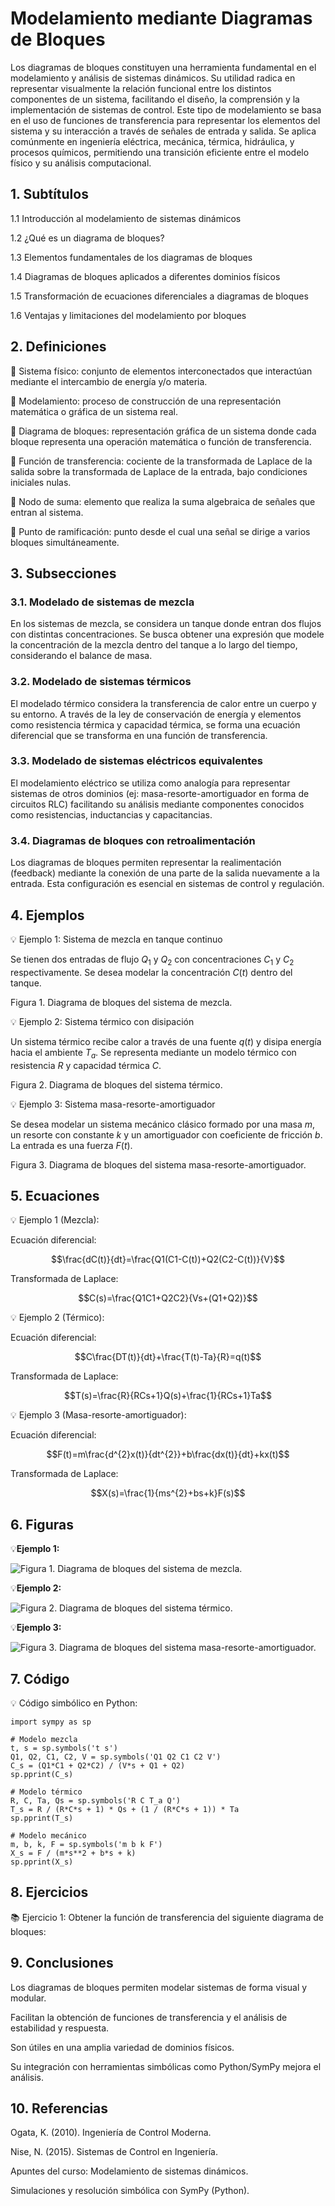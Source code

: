 # Modelamiento mediante Diagramas de Bloques
Los diagramas de bloques constituyen una herramienta fundamental en el modelamiento y análisis de sistemas dinámicos. Su utilidad radica en representar visualmente la relación funcional entre los distintos componentes de un sistema, facilitando el diseño, la comprensión y la implementación de sistemas de control. Este tipo de modelamiento se basa en el uso de funciones de transferencia para representar los elementos del sistema y su interacción a través de señales de entrada y salida. Se aplica comúnmente en ingeniería eléctrica, mecánica, térmica, hidráulica, y procesos químicos, permitiendo una transición eficiente entre el modelo físico y su análisis computacional.
## 1. Subtítulos
1.1 Introducción al modelamiento de sistemas dinámicos

1.2 ¿Qué es un diagrama de bloques?

1.3 Elementos fundamentales de los diagramas de bloques

1.4 Diagramas de bloques aplicados a diferentes dominios físicos

1.5 Transformación de ecuaciones diferenciales a diagramas de bloques

1.6 Ventajas y limitaciones del modelamiento por bloques

## 2. Definiciones
🔑 Sistema físico: conjunto de elementos interconectados que interactúan mediante el intercambio de energía y/o materia.

🔑 Modelamiento: proceso de construcción de una representación matemática o gráfica de un sistema real.

🔑 Diagrama de bloques: representación gráfica de un sistema donde cada bloque representa una operación matemática o función de transferencia.

🔑 Función de transferencia: cociente de la transformada de Laplace de la salida sobre la transformada de Laplace de la entrada, bajo condiciones iniciales nulas.

🔑 Nodo de suma: elemento que realiza la suma algebraica de señales que entran al sistema.

🔑 Punto de ramificación: punto desde el cual una señal se dirige a varios bloques simultáneamente.


## 3. Subsecciones
### 3.1. Modelado de sistemas de mezcla

En los sistemas de mezcla, se considera un tanque donde entran dos flujos con distintas concentraciones. Se busca obtener una expresión que modele la concentración de la mezcla dentro del tanque a lo largo del tiempo, considerando el balance de masa.
 
### 3.2. Modelado de sistemas térmicos

El modelado térmico considera la transferencia de calor entre un cuerpo y su entorno. A través de la ley de conservación de energía y elementos como resistencia térmica y capacidad térmica, se forma una ecuación diferencial que se transforma en una función de transferencia.

### 3.3. Modelado de sistemas eléctricos equivalentes

El modelamiento eléctrico se utiliza como analogía para representar sistemas de otros dominios (ej: masa-resorte-amortiguador en forma de circuitos RLC) facilitando su análisis mediante componentes conocidos como resistencias, inductancias y capacitancias.

### 3.4. Diagramas de bloques con retroalimentación

Los diagramas de bloques permiten representar la realimentación (feedback) mediante la conexión de una parte de la salida nuevamente a la entrada. Esta configuración es esencial en sistemas de control y regulación.
## 4. Ejemplos
💡 Ejemplo 1: Sistema de mezcla en tanque continuo

Se tienen dos entradas de flujo $Q_1$ y $Q_2$ con concentraciones $C_1$ y $C_2$ respectivamente. Se desea modelar la concentración $C(t)$ dentro del tanque.



Figura 1. Diagrama de bloques del sistema de mezcla.

💡 Ejemplo 2: Sistema térmico con disipación

Un sistema térmico recibe calor a través de una fuente $q(t)$ y disipa energía hacia el ambiente $T_a$. Se representa mediante un modelo térmico con resistencia $R$ y capacidad térmica $C$.



Figura 2. Diagrama de bloques del sistema térmico.

💡 Ejemplo 3: Sistema masa-resorte-amortiguador

Se desea modelar un sistema mecánico clásico formado por una masa $m$, un resorte con constante $k$ y un amortiguador con coeficiente de fricción $b$. La entrada es una fuerza $F(t)$.



Figura 3. Diagrama de bloques del sistema masa-resorte-amortiguador.

## 5. Ecuaciones
💡 Ejemplo 1 (Mezcla):

Ecuación diferencial:

$$\frac{dC(t)}{dt}=\frac{Q1(C1-C(t))+Q2(C2-C(t))}{V}$$

Transformada de Laplace:

$$C(s)=\frac{Q1C1+Q2C2}{Vs+(Q1+Q2)}$$

💡 Ejemplo 2 (Térmico):

Ecuación diferencial:

$$C\frac{DT(t)}{dt}+\frac{T(t)-Ta}{R}=q(t)$$

Transformada de Laplace:

$$T(s)=\frac{R}{RCs+1}Q(s)+\frac{1}{RCs+1}Ta$$

💡 Ejemplo 3 (Masa-resorte-amortiguador):

Ecuación diferencial:

$$F(t)=m\frac{d^{2}x(t)}{dt^{2}}+b\frac{dx(t)}{dt}+kx(t)$$

Transformada de Laplace:

$$X(s)=\frac{1}{ms^{2}+bs+k}F(s)$$

## 6. Figuras

💡**Ejemplo 1:**

![Figura 1. Diagrama de bloques del sistema de mezcla.](1.png)

💡**Ejemplo 2:**

![Figura 2. Diagrama de bloques del sistema térmico.](2.png)

💡**Ejemplo 3:**

![Figura 3. Diagrama de bloques del sistema masa-resorte-amortiguador.](3.png)



## 7. Código
💡 Código simbólico en Python:

```
import sympy as sp

# Modelo mezcla
t, s = sp.symbols('t s')
Q1, Q2, C1, C2, V = sp.symbols('Q1 Q2 C1 C2 V')
C_s = (Q1*C1 + Q2*C2) / (V*s + Q1 + Q2)
sp.pprint(C_s)

# Modelo térmico
R, C, Ta, Qs = sp.symbols('R C T_a Q')
T_s = R / (R*C*s + 1) * Qs + (1 / (R*C*s + 1)) * Ta
sp.pprint(T_s)

# Modelo mecánico
m, b, k, F = sp.symbols('m b k F')
X_s = F / (m*s**2 + b*s + k)
sp.pprint(X_s)
```

## 8. Ejercicios

📚 Ejercicio 1: Obtener la función de transferencia del siguiente diagrama de bloques:




## 9. Conclusiones
Los diagramas de bloques permiten modelar sistemas de forma visual y modular.

Facilitan la obtención de funciones de transferencia y el análisis de estabilidad y respuesta.

Son útiles en una amplia variedad de dominios físicos.

Su integración con herramientas simbólicas como Python/SymPy mejora el análisis.

## 10. Referencias

Ogata, K. (2010). Ingeniería de Control Moderna.

Nise, N. (2015). Sistemas de Control en Ingeniería.

Apuntes del curso: Modelamiento de sistemas dinámicos.

Simulaciones y resolución simbólica con SymPy (Python).
